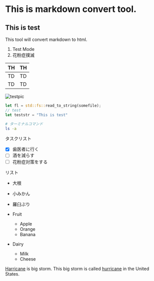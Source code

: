 # This is markdown convert tool.

## This is test
This tool will convert markdown to html.


1. Test Mode
2. 花粉症撲滅

|  TH  |  TH  |
| ---- | ---- |
|  TD  |  TD  |
|  TD  |  TD  |

![testpic](testpic.png)

```rust
let fl = std::fs::read_to_string(somefile);
// test
let teststr = "This is test"
```

```bash
# ターミナルコマンド
ls -a
```

タスクリスト
- [x] 歯医者に行く
- [ ] 酒を減らす
- [ ] 花粉症対策をする

リスト
* 大根
* 小みかん
* 羅臼ぶり

* Fruit
   * Apple
   * Orange
   * Banana
* Dairy
   * Milk
   * Cheese



[Harricane][1] is big storm. This big storm is called [hurricane][1] in the United States.

[1]:https://w.wiki/qYn